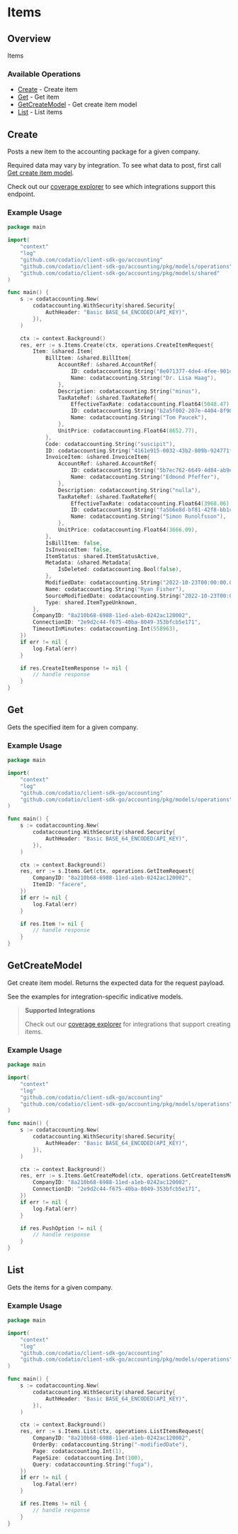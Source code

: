 # Items

## Overview

Items

### Available Operations

* [Create](#create) - Create item
* [Get](#get) - Get item
* [GetCreateModel](#getcreatemodel) - Get create item model
* [List](#list) - List items

## Create

Posts a new item to the accounting package for a given company.

Required data may vary by integration. To see what data to post, first call [Get create item model](https://docs.codat.io/accounting-api#/operations/get-create-items-model).

Check out our [coverage explorer](https://knowledge.codat.io/supported-features/accounting?view=tab-by-data-type&dataType=items) to see which integrations support this endpoint.

### Example Usage

```go
package main

import(
	"context"
	"log"
	"github.com/codatio/client-sdk-go/accounting"
	"github.com/codatio/client-sdk-go/accounting/pkg/models/operations"
	"github.com/codatio/client-sdk-go/accounting/pkg/models/shared"
)

func main() {
    s := codataccounting.New(
        codataccounting.WithSecurity(shared.Security{
            AuthHeader: "Basic BASE_64_ENCODED(API_KEY)",
        }),
    )

    ctx := context.Background()
    res, err := s.Items.Create(ctx, operations.CreateItemRequest{
        Item: &shared.Item{
            BillItem: &shared.BillItem{
                AccountRef: &shared.AccountRef{
                    ID: codataccounting.String("8e071377-4de4-4fee-901d-9780a10c47b9"),
                    Name: codataccounting.String("Dr. Lisa Haag"),
                },
                Description: codataccounting.String("minus"),
                TaxRateRef: &shared.TaxRateRef{
                    EffectiveTaxRate: codataccounting.Float64(5048.47),
                    ID: codataccounting.String("b2a5f002-207e-4404-8f90-009ed290278e"),
                    Name: codataccounting.String("Tom Paucek"),
                },
                UnitPrice: codataccounting.Float64(8652.77),
            },
            Code: codataccounting.String("suscipit"),
            ID: codataccounting.String("4161e915-0032-43b2-809b-924771f5669e"),
            InvoiceItem: &shared.InvoiceItem{
                AccountRef: &shared.AccountRef{
                    ID: codataccounting.String("5b7ec762-6649-4d84-ab9e-4cfd2276e0b8"),
                    Name: codataccounting.String("Edmond Pfeffer"),
                },
                Description: codataccounting.String("nulla"),
                TaxRateRef: &shared.TaxRateRef{
                    EffectiveTaxRate: codataccounting.Float64(3968.06),
                    ID: codataccounting.String("fa5b6e8d-bf81-42f8-bb1c-a6a9ffc56192"),
                    Name: codataccounting.String("Simon Runolfsson"),
                },
                UnitPrice: codataccounting.Float64(3666.09),
            },
            IsBillItem: false,
            IsInvoiceItem: false,
            ItemStatus: shared.ItemStatusActive,
            Metadata: &shared.Metadata{
                IsDeleted: codataccounting.Bool(false),
            },
            ModifiedDate: codataccounting.String("2022-10-23T00:00:00.000Z"),
            Name: codataccounting.String("Ryan Fisher"),
            SourceModifiedDate: codataccounting.String("2022-10-23T00:00:00.000Z"),
            Type: shared.ItemTypeUnknown,
        },
        CompanyID: "8a210b68-6988-11ed-a1eb-0242ac120002",
        ConnectionID: "2e9d2c44-f675-40ba-8049-353bfcb5e171",
        TimeoutInMinutes: codataccounting.Int(558963),
    })
    if err != nil {
        log.Fatal(err)
    }

    if res.CreateItemResponse != nil {
        // handle response
    }
}
```

## Get

Gets the specified item for a given company.

### Example Usage

```go
package main

import(
	"context"
	"log"
	"github.com/codatio/client-sdk-go/accounting"
	"github.com/codatio/client-sdk-go/accounting/pkg/models/operations"
)

func main() {
    s := codataccounting.New(
        codataccounting.WithSecurity(shared.Security{
            AuthHeader: "Basic BASE_64_ENCODED(API_KEY)",
        }),
    )

    ctx := context.Background()
    res, err := s.Items.Get(ctx, operations.GetItemRequest{
        CompanyID: "8a210b68-6988-11ed-a1eb-0242ac120002",
        ItemID: "facere",
    })
    if err != nil {
        log.Fatal(err)
    }

    if res.Item != nil {
        // handle response
    }
}
```

## GetCreateModel

Get create item model. Returns the expected data for the request payload.

See the examples for integration-specific indicative models.

> **Supported Integrations**
> 
> Check out our [coverage explorer](https://knowledge.codat.io/supported-features/accounting?view=tab-by-data-type&dataType=items) for integrations that support creating items.

### Example Usage

```go
package main

import(
	"context"
	"log"
	"github.com/codatio/client-sdk-go/accounting"
	"github.com/codatio/client-sdk-go/accounting/pkg/models/operations"
)

func main() {
    s := codataccounting.New(
        codataccounting.WithSecurity(shared.Security{
            AuthHeader: "Basic BASE_64_ENCODED(API_KEY)",
        }),
    )

    ctx := context.Background()
    res, err := s.Items.GetCreateModel(ctx, operations.GetCreateItemsModelRequest{
        CompanyID: "8a210b68-6988-11ed-a1eb-0242ac120002",
        ConnectionID: "2e9d2c44-f675-40ba-8049-353bfcb5e171",
    })
    if err != nil {
        log.Fatal(err)
    }

    if res.PushOption != nil {
        // handle response
    }
}
```

## List

Gets the items for a given company.

### Example Usage

```go
package main

import(
	"context"
	"log"
	"github.com/codatio/client-sdk-go/accounting"
	"github.com/codatio/client-sdk-go/accounting/pkg/models/operations"
)

func main() {
    s := codataccounting.New(
        codataccounting.WithSecurity(shared.Security{
            AuthHeader: "Basic BASE_64_ENCODED(API_KEY)",
        }),
    )

    ctx := context.Background()
    res, err := s.Items.List(ctx, operations.ListItemsRequest{
        CompanyID: "8a210b68-6988-11ed-a1eb-0242ac120002",
        OrderBy: codataccounting.String("-modifiedDate"),
        Page: codataccounting.Int(1),
        PageSize: codataccounting.Int(100),
        Query: codataccounting.String("fuga"),
    })
    if err != nil {
        log.Fatal(err)
    }

    if res.Items != nil {
        // handle response
    }
}
```
